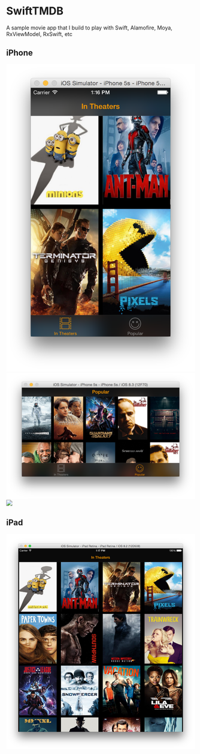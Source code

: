 # SwiftTMDB
A sample movie app that I build to play with Swift, Alamofire, Moya, RxViewModel, RxSwift, etc

## iPhone
![](web/iphonePortrait.png)
![](web/iphoneLandscape.png)
![](web/iphoneDetaip.png)

## iPad
![](web/ipad.png)
